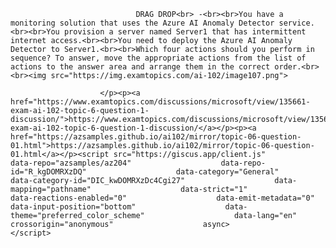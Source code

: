 <p class="card-text">
							
								DRAG DROP<br> -<br><br>You have a monitoring solution that uses the Azure AI Anomaly Detector service.<br><br>You provision a server named Server1 that has intermittent internet access.<br><br>You need to deploy the Azure AI Anomaly Detector to Server1.<br><br>Which four actions should you perform in sequence? To answer, move the appropriate actions from the list of actions to the answer area and arrange them in the correct order.<br><br><img src="https://img.examtopics.com/ai-102/image107.png">
							
						</p><p><a href="https://www.examtopics.com/discussions/microsoft/view/135661-exam-ai-102-topic-6-question-1-discussion/">https://www.examtopics.com/discussions/microsoft/view/135661-exam-ai-102-topic-6-question-1-discussion/</a></p><p><a href="https://azsamples.github.io/ai102/mirror/topic-06-question-01.html">https://azsamples.github.io/ai102/mirror/topic-06-question-01.html</a></p><script src="https://giscus.app/client.js"                    data-repo="azsamples/az204"                    data-repo-id="R_kgDOMRXzDQ"                    data-category="General"                    data-category-id="DIC_kwDOMRXzDc4Cgi27"                    data-mapping="pathname"                    data-strict="1"                    data-reactions-enabled="0"                    data-emit-metadata="0"                    data-input-position="bottom"                    data-theme="preferred_color_scheme"                    data-lang="en"                    crossorigin="anonymous"                    async>                    </script>